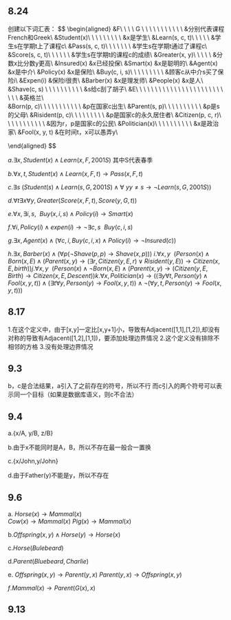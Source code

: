 ## 8.24
创建以下词汇表：
$$
\begin{aligned}
&F\ \ \ \ G   \ \ \ \ \ \ \ \ \ \ \ &分别代表课程French和Greek\\ 
&Student(x)\ \ \ \ \ \ \ \ \ &x是学生\\
&Learn(s, c, t)\ \ \ \ \  &学生s在学期t上了课程c\\
&Pass(s, c, t)\ \ \ \ \ \ \ &学生s在学期t通过了课程c\\
&Score(s, c, t)\ \ \ \ \ \ &学生s在学期t的课程c的成绩\\
&Greater(x, y)\ \ \ \ \ &分数x比分数y更高\\
&Insured(x) &x已经投保\\
&Smart(x) &x是聪明的\\
&Agent(x) &x是中介\\
&Policy(x) &x是保险\\
&Buy(c, i, s)\ \ \ \ \ \ \ \ \ &顾客c从中介s买了保险i\\
&Expen(i)  &保险i很贵\\
&Barber(x) &x是理发师\\
&People(x) &x是人\\
&Shave(c, s) \ \ \ \ \ \ \ \ \ \ &s给c刮了胡子\\
&E\ \ \ \ \ \ \ \ \ \ \  \ \ \ \ \  \ \ \ \ \ \ \ \ \ \ &英格兰\\  
&Born(p, c)\ \ \ \ \ \ \ \ \ \ \ &p在国家c出生\\
&Parent(s, p)\ \ \ \ \ \ \ \ \ \ &p是s的父母\\
&Risident(p, c)\ \ \ \ \ \ \ \ \  &p是国家c的永久居住者\\
&Citizen(p, c, r)\ \ \ \ \ \ \ \ \ \ \ &因为r，p是国家c的公民\\
&Politician(x)\ \ \ \ \ \ \ \ \ \ &x是政治家\\
&Fool(x, y, t) &在时间t，x可以愚弄y\\

\end{aligned}
$$

$a. \exists x, Student(x)\land Learn(x,F,2001S)$    其中S代表春季

$b.\forall{x,t},Student(x)\land Learn(x,F,t)\rightarrow Pass(x,F,t)$

$c.\exists s\ (Student(s)\land Learn(s,G,2001S) \land \forall\ y y\neq s\rightarrow \neg Learn(s,G,2001S))$

$d.\forall t \exists x \forall y,Greater(Score(x,F,t),Score(y,G,t))$

$e. \forall x, \exists i,s ,\ \ Buy(x,i,s)\land Policy(i)\rightarrow Smart(x)$

$f. \forall i , Policy(i)\land expen(i)\rightarrow \neg \exists c,s \ \ Buy(c,i,s)$

$g.\exists x, Agent(x)\land (\forall c,i,Buy(c,i,x)\land Policy(i)\rightarrow \neg Insured(c))$

$h.\exists x, Barber(x)\land (\forall p(\neg Shave(p,p)\rightarrow Shave(x,p)))$
$i.\forall x,y \ \ (Person(x)\land Born(x,E)\land (Parent(x,y)\rightarrow (\exists r,Citizen(y,E,r)\lor Risident(y,E))\rightarrow Citizen(x,E,birth))$$j.\forall x,y \ \ (Person(x)\land \neg Born(x,E)\land (Parent(x,y)\rightarrow (Citizen(y,E,Birth)\rightarrow Citizen(x,E,Descent))$$k.\forall x, Politician(x)\rightarrow ((\exists y\forall t,Person(y)\land Fool(x,y,t))\land(\exists t\forall y,Person(y)\rightarrow Fool(x,y,t))\land \neg (\forall y,t, Person(y)\rightarrow Fool(x,y,t)))$
## 8.17
1.在这个定义中，由于\[x,y\]一定比\[x,y+1\]小，导致有Adjacent(\[1,1],\[1,2]),却没有对称的导致有Adjacent(\[1,2],\[1,1])，要添加处理边界情况
2.这个定义没有排除不相邻的方格
3.没有处理边界情况

## 9.3
b，c是合法结果，a引入了之前存在的符号，所以不行
而c引入的两个符号可以表示同一个目标（如果是数据库语义，则c不合法）

## 9.4
a.{x/A, y/B, z/B}

b.由于x不能同时是A，B，所以不存在最一般合一置换

c.{x/John,y/John}

d.由于Father(y)不能是y，所以不存在


## 9.6
a.
$Horse(x)\rightarrow Mammal(x)$  
$Cow(x)\rightarrow Mammal(x)$
$Pig(x)\rightarrow Mammal(x)$

b.$Offspring(x,y)\land Horse(y)\rightarrow Horse(x)$

c.$Horse(Bulebeard)$

d.$Parent(Bluebeard,Charlie)$

e.
$Offspring(x,y)\rightarrow Parent(y,x)$
$Parent(y,x)\rightarrow Offspring(x,y)$

$f. Mammal(x)\rightarrow Parent(G(x),x)$

## 9.13




